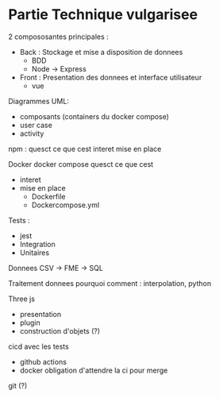 # Partie Technique vulgarisee

2 compososantes principales :
 - Back : Stockage et mise a disposition de donnees
    - BDD
    - Node -> Express
 - Front : Presentation des donnees et interface utilisateur
    - vue

Diagrammes UML:
 - composants (containers du docker compose)
 - user case
 - activity

npm :
quesct ce que cest
interet
mise en place

Docker
docker compose quesct ce que cest
 - interet
 - mise en place
    - Dockerfile
    - Dockercompose.yml

Tests :
 - jest
 - Integration
 - Unitaires

Donnees
CSV -> FME -> SQL

Traitement donnees
pourquoi 
comment : interpolation, python

Three js
 - presentation
 - plugin
 - construction d'objets (?)

cicd
avec les tests
 - github actions
 - docker
obligation d'attendre la ci pour merge

git (?)

